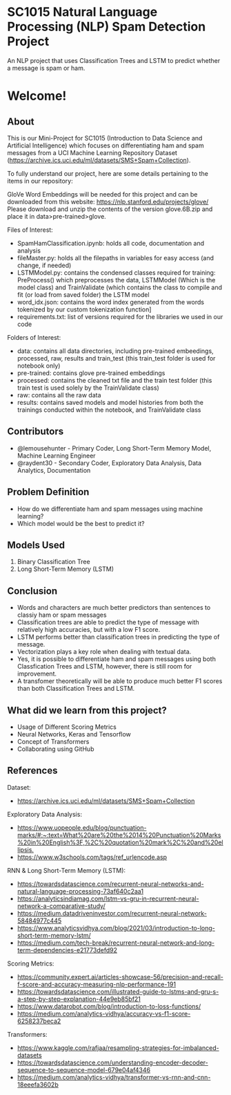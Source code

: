 # SC1015 Natural Language Processing (NLP) Spam Detection Project
An NLP project that uses Classification Trees and LSTM to predict whether a message is spam or ham.
# Welcome!

## About

This is our Mini-Project for SC1015 (Introduction to Data Science and Artificial Intelligence) which focuses on differentiating ham and spam messages from a UCI Machine Learning Repository Dataset (https://archive.ics.uci.edu/ml/datasets/SMS+Spam+Collection). 

To fully understand our project, here are some details pertaining to the items in our repository:

GloVe Word Embeddings will be needed for this project and can be downloaded from this website: https://nlp.stanford.edu/projects/glove/
Please download and unzip the contents of the version glove.6B.zip and place it in data>pre-trained>glove.

Files of Interest:
- SpamHamClassification.ipynb: holds all code, documentation and analysis
- fileMaster.py: holds all the filepaths in variables for easy access (and change, if needed)
- LSTMModel.py: contains the condensed classes required for training: PreProcess() which preprocesses the data, LSTMModel (Which is the model class) and TrainValidate (which contains the class to compile and fit (or load from saved folder) the LSTM model
- word_idx.json: contains the word index generated from the words tokenized by our custom tokenization function]
- requirements.txt: list of versions required for the libraries we used in our code

Folders of Interest:
- data: contains all data directories, including pre-trained embeedings, processed, raw, results and train_test (this train_test folder is used for notebook only)
- pre-trained: contains glove pre-trained embeddings
- processed: contains the cleaned txt file and the train test folder (this train test is used solely by the TrainValidate class)
- raw: contains all the raw data
- results: contains saved models and model histories from both the trainings conducted within the notebook, and TrainValidate class
  
## Contributors

- @lemousehunter - Primary Coder, Long Short-Term Memory Model, Machine Learning Engineer
- @raydent30 - Secondary Coder, Exploratory Data Analysis, Data Analytics, Documentation

## Problem Definition

- How do we differentiate ham and spam messages using machine learning? 
- Which model would be the best to predict it?

## Models Used

1. Binary Classification Tree
2. Long Short-Term Memory (LSTM)

## Conclusion

- Words and characters are much better predictors than sentences to classiy ham or spam messages
- Classification trees are able to predict the type of message with relatively high accuracies, but with a low F1 score.
- LSTM performs better than classification trees in predicting the type of message.
- Vectorization plays a key role when dealing with textual data. 
- Yes, it is possible to differentiate ham and spam messages using both Classfication Trees and LSTM, however, there is still room for improvement.
- A transfomer theoretically will be able to produce much better F1 scores than both Classification Trees and LSTM.

## What did we learn from this project?

- Usage of Different Scoring Metrics
- Neural Networks, Keras and Tensorflow
- Concept of Transformers
- Collaborating using GitHub

## References

Dataset:
- <https://archive.ics.uci.edu/ml/datasets/SMS+Spam+Collection>

Exploratory Data Analysis:
- <https://www.uopeople.edu/blog/punctuation-marks/#:~:text=What%20are%20the%2014%20Punctuation%20Marks%20in%20English%3F,%2C%20quotation%20mark%2C%20and%20ellipsis.>
- <https://www.w3schools.com/tags/ref_urlencode.asp>

RNN & Long Short-Term Memory (LSTM):
- <https://towardsdatascience.com/recurrent-neural-networks-and-natural-language-processing-73af640c2aa1>
- <https://analyticsindiamag.com/lstm-vs-gru-in-recurrent-neural-network-a-comparative-study/>
- <https://medium.datadriveninvestor.com/recurrent-neural-network-58484977c445>
- <https://www.analyticsvidhya.com/blog/2021/03/introduction-to-long-short-term-memory-lstm/>
- <https://medium.com/tech-break/recurrent-neural-network-and-long-term-dependencies-e21773defd92>

Scoring Metrics:
- <https://community.expert.ai/articles-showcase-56/precision-and-recall-f-score-and-accuracy-measuring-nlp-performance-191>
- <https://towardsdatascience.com/illustrated-guide-to-lstms-and-gru-s-a-step-by-step-explanation-44e9eb85bf21>
- <https://www.datarobot.com/blog/introduction-to-loss-functions/>
- <https://medium.com/analytics-vidhya/accuracy-vs-f1-score-6258237beca2>

Transformers:
- <https://www.kaggle.com/rafjaa/resampling-strategies-for-imbalanced-datasets>
- <https://towardsdatascience.com/understanding-encoder-decoder-sequence-to-sequence-model-679e04af4346>
- <https://medium.com/analytics-vidhya/transformer-vs-rnn-and-cnn-18eeefa3602b>
